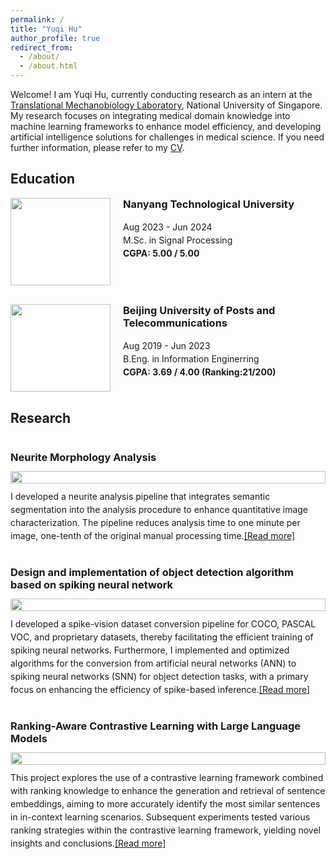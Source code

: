 ```yaml
---
permalink: /
title: "Yuqi Hu"
author_profile: true
redirect_from: 
  - /about/
  - /about.html
---
```


Welcome! I am Yuqi Hu, currently conducting research as an intern at the [Translational Mechanobiology Laboratory](https://hanrylab.med.nus.edu.sg/), National University of Singapore. My research focuses on integrating medical domain knowledge into machine learning frameworks to enhance model efficiency, and developing artificial intelligence solutions for challenges in medical science. If you need further information, please refer to my <a href="{{ site.baseurl }}/assets/new_cv.pdf" download="Yuqi_Hu_CV.pdf">CV</a>.

Education
-----
<div style="display: flex; align-items: flex-start; margin-bottom: 30px;">
    <img style="width: 160px; height: 140px; margin-right: 20px; object-fit: contain;" src="{{ site.baseurl }}/images/NTU_logo.png">
    <div>
        <h3 style="margin-top: 0;">Nanyang Technological University</h3>
        <p style="line-height: 1.5; font-size: 14px; margin: 0;">
            Aug 2023 - Jun 2024<br>
            M.Sc. in Signal Processing<br>
            <strong>CGPA: 5.00 / 5.00</strong>
        </p>
    </div>
</div>

<div style="display: flex; align-items: flex-start; margin-bottom: 30px;">
    <img style="width: 160px; height: 140px; margin-right: 20px; object-fit: contain;" src="{{ site.baseurl }}/images/bupt_logo.png">
    <div>
        <h3 style="margin-top: 0;">Beijing University of Posts and Telecommunications</h3>
        <p style="line-height: 1.5; font-size: 14px; margin: 0;">
            Aug 2019 - Jun 2023<br>
            B.Eng. in Information Enginerring<br>
            <strong>CGPA: 3.69 / 4.00 (Ranking:21/200)</strong>
        </p>
    </div>
</div>

Research
-----
<div style="display: flex; flex-direction: column; align-items: left; margin-bottom: 5px;">
    <h3 style="margin-bottom: 2px;">Neurite Morphology Analysis</h3>
    <div style="display: flex; flex-direction: column; align-items: center; width: 100%; margin-top: 10px;">
        <img style="width: 100%; height: auto; object-fit: contain;" src="{{ site.baseurl }}/images/neurite_comparison_1.png">
        <p style="line-height: 1.5; font-size: 14px; margin: 10px 0; text-align: left;">
            I developed a neurite analysis pipeline that integrates semantic segmentation into the analysis procedure to enhance quantitative image characterization. The pipeline reduces analysis time to one minute per image, one-tenth of the original manual processing time.<a href="{{ site.baseurl }}/research/neurite_analysis">[Read more]</a>
        </p>
    </div>
</div>
<div style="display: flex; flex-direction: column; align-items: center; margin-bottom: 5px;">
    <h3 style="margin-bottom: 2px;">Design and implementation of object detection algorithm based on spiking neural network</h3>
    <div style="display: flex; flex-direction: column; align-items: center; width: 100%; margin-top: 10px;">
        <img style="width: 100%; height: auto; object-fit: contain;" src="{{ site.baseurl }}/images/spike_detection.png">
        <p style="line-height: 1.5; font-size: 14px; margin: 10px 0; text-align: left;">
            I developed a spike-vision dataset conversion pipeline for COCO, PASCAL VOC, and proprietary datasets, thereby facilitating the efficient training of spiking neural networks. Furthermore, I implemented and optimized algorithms for the conversion from artificial neural networks (ANN) to spiking neural networks (SNN) for object detection tasks, with a primary focus on enhancing the efficiency of spike-based inference.<a href="{{ site.baseurl }}/research/object_detection">[Read more]</a>
        </p>
    </div>
</div>
<div style="display: flex; flex-direction: column; align-items: center; margin-bottom: 5px;">
    <h3 style="margin-bottom: 2px;">Ranking-Aware Contrastive Learning with Large Language Models</h3>
    <div style="display: flex; flex-direction: column; align-items: center; width: 100%; margin-top: 10px;">
        <img style="width: 100%; height: auto; object-fit: contain;" src="{{ site.baseurl }}/images/LLM.jpg">
        <p style="line-height: 1.5; font-size: 14px; margin: 10px 0; text-align: left;">
            This project explores the use of a contrastive learning framework combined with ranking knowledge to enhance the generation and retrieval of sentence embeddings, aiming to more accurately identify the most similar sentences in in-context learning scenarios. Subsequent experiments tested various ranking strategies within the contrastive learning framework, yielding novel insights and conclusions.<a href="{{ site.baseurl }}/research/contextual_ranking">[Read more]</a>
        </p>
    </div>
</div>




